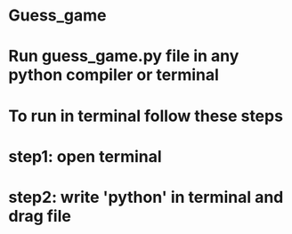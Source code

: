 # Guess_game
# Run guess_game.py file in any python compiler or terminal
# To run in terminal follow these steps
# step1: open terminal
# step2: write 'python' in terminal and drag file
